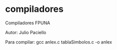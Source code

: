 compiladores
============

Compiladores FPUNA

Autor: Julio Paciello

Para compilar: gcc anlex.c tablaSimbolos.c -o anlex

